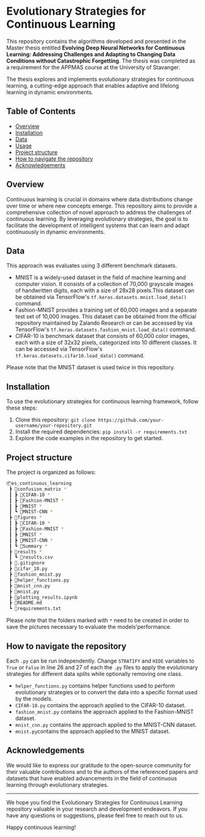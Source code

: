 # Evolutionary Strategies for Continuous Learning

This repository contains the algorithms developed and presented in the Master thesis entitled 
**Evolving Deep Neural Networks for Continuous Learning: Addressing Challenges and Adapting to Changing Data Conditions without Catastrophic Forgetting**. The thesis was completed as a requirement for the APPMAS course at the University of Stavanger.

The thesis explores and implements evolutionary strategies for continuous learning, a cutting-edge approach that enables adaptive and lifelong learning in dynamic environments. 

## Table of Contents

- [Overview](#overview)
- [Installation](#installation)
- [Data](#data)
- [Usage](#usage)
- [Project structure](#project-structure)
- [How to navigate the repository](#how-to-navigate-the-repository)
- [Acknowledgements](#acknowledgements)


## Overview

Continuous learning is crucial in domains where data distributions change over time or where new concepts emerge. This repository aims to provide a comprehensive collection of novel approach to address the challenges of continuous learning. By leveraging evolutionary strategies, the goal is to facilitate the development of intelligent systems that can learn and adapt continuously in dynamic environments.


## Data
This approach was evaluates using 3 different benchmark datasets.

- MNIST is a widely-used dataset in the field of machine learning and computer vision. It consists of a collection of 70,000 grayscale images of handwritten digits, each with a size of 28x28 pixels.This dataset can be obtained via TensorFlow's `tf.keras.datasets.mnist.load_data()` command.
- Fashion-MNIST provides a training set of 60,000 images and a separate test set of 10,000 images. This dataset can be obtained from the official repository maintained by Zalando Research or can be accessed by via TensorFlow's `tf.keras.datasets.fashion_mnist.load_data()` command.
- CIFAR-10 is benchmark dataset that consists of 60,000 color images, each with a size of 32x32 pixels, categorized into 10 different classes. It can be accessed via TensorFlow's `tf.keras.datasets.cifar10.load_data()` command.

Please note that the MNIST dataset is used twice in this repository. 

## Installation

To use the evolutionary strategies for continuous learning framework, follow these steps:

1. Clone this repository: `git clone https://github.com/your-username/your-repository.git`
2. Install the required dependencies: `pip install -r requirements.txt`
3. Explore the code examples in the repository to get started.

## Project structure

The project is organized as follows:

``` sh
📦es_continuous_learning
 ┣ 📂confusion_matrix *
 ┃ ┣ 📂CIFAR-10 *
 ┃ ┣ 📂Fashion-MNIST *
 ┃ ┣ 📂MNIST *
 ┃ ┗ 📂MNIST-CNN *
 ┣ 📂figures *
 ┃ ┣ 📂CIFAR-10 *
 ┃ ┣ 📂Fashion-MNIST *
 ┃ ┣ 📂MNIST *
 ┃ ┣ 📂MNIST-CNN *
 ┃ ┗ 📂Summary *
 ┣ 📂results *
 ┃ ┗ 📜results.csv
 ┣ 📜.gitignore
 ┣ 📜cifar_10.py
 ┣ 📜fashion_mnist.py
 ┣ 📜helper_functions.py
 ┣ 📜mnist_cnn.py 
 ┣ 📜mnist.py
 ┣ 📜plotting_results.ipynb
 ┣ 📜README.md
 ┗ 📜requirements.txt
```

Please note that the folders marked with `*` need to be created in order to save the pictures necessary to evaluate the models'performance.

## How to navigate the repository

Each `.py` can be run independently. Change `STRATIFY` and `HIDE` variables to `True` or `False` in line 26 and 27 of each the `.py` files to apply the evolutionary strategies for different data splits while optionally removing one class.


-  `helper_functions.py` contains helper functions used to perform evolutionary strategies or to convert the data into a specific format used by the models.
-  `CIFAR-10.py` contains the approach applied to the CIFAR-10 dataset.
-  `fashion_mnist.py` contains the approach applied to the Fashion-MNIST dataset.
-  `mnist_cnn.py` contains the approach applied to the MNIST-CNN dataset.
-  `mnist.py`contains the approach applied to the MNIST dataset.

## Acknowledgements

We would like to express our gratitude to the open-source community for their valuable contributions and to the authors of the referenced papers and datasets that have enabled advancements in the field of continuous learning through evolutionary strategies.

---

We hope you find the Evolutionary Strategies for Continuous Learning repository valuable in your research and development endeavors. If you have any questions or suggestions, please feel free to reach out to us.

Happy continuous learning!
